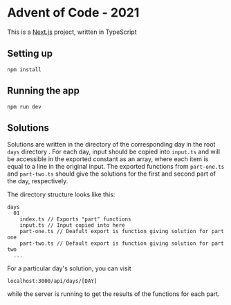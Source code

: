 # Advent of Code - 2021

This is a [Next.js](https://nextjs.org/) project, written in TypeScript

## Setting up

```
npm install
```

## Running the app

```
npm run dev
```

## Solutions

Solutions are written in the directory of the corresponding day in the root
`days` directory . For each day, input should be copied into `input.ts` and
will be accessible in the exported constant as an array, where each item is
equal to a line in the original input. The exported functions from
`part-one.ts` and `part-two.ts` should give the solutions for the first and
second part of the day, respectively.

The directory structure looks like this:

```
days
  01
    index.ts // Exports "part" functions
    input.ts // Input copied into here
    part-one.ts // Deafult export is function giving solution for part one
    part-two.ts // Default export is function giving solution for part two
  ...
```

For a particular day's solution, you can visit

```
localhost:3000/api/days/[DAY]
```

while the server is running to get the results of the functions for each part.
